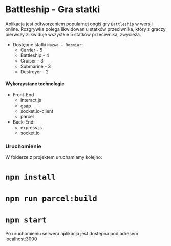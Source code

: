 # Battleship - Gra statki

Aplikacja jest odtworzeniem popularnej ongiś gry ```Battleship``` w wersji online. Rozgrywka polega likwidowaniu statków przeciwnika, który z graczy pierwszy zlikwiduje wszystkie 5 statków przeciwnika, zwycięża.

- Dostępne statki ```Nazwa - Rozmiar```: 
    - Carrier - 5
    - Battleship - 4
    - Cruiser - 3
    - Submarine - 3
    - Destroyer - 2

#### Wykorzystane technologie
  - Front-End
      - interact.js
      - gsap
      - socket.io-client
      - parcel
  - Back-End:
      - express.js
      - socket.io


### Uruchomienie

W folderze z projektem uruchamiamy kolejno:

#    ```npm install```
#    ```npm run parcel:build```
#    ```npm start```

Po uruchomieniu serwera aplikacja jest dostępna pod adresem localhost:3000
